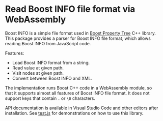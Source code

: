 # Read Boost INFO file format via WebAssembly

Boost INFO is a simple file format used in [Boost Property Tree](https://www.boost.org/doc/libs/1_73_0/doc/html/property_tree.html) C++ library.
This package provides a parser for Boost INFO file format, which allows reading Boost INFO from JavaScript code.

Features:

* Load Boost INFO format from a string.
* Read value at given path.
* Visit nodes at given path.
* Convert between Boost INFO and XML.

The implementation runs Boost C++ code in a WebAssembly module, so that it supports almost all features of Boost INFO file format.
It does not support keys that contain `.` or `\0` characters.

API documentation is available in Visual Studio Code and other editors after installation.
See [test.js](test.js) for demonstrations on how to use this library.
